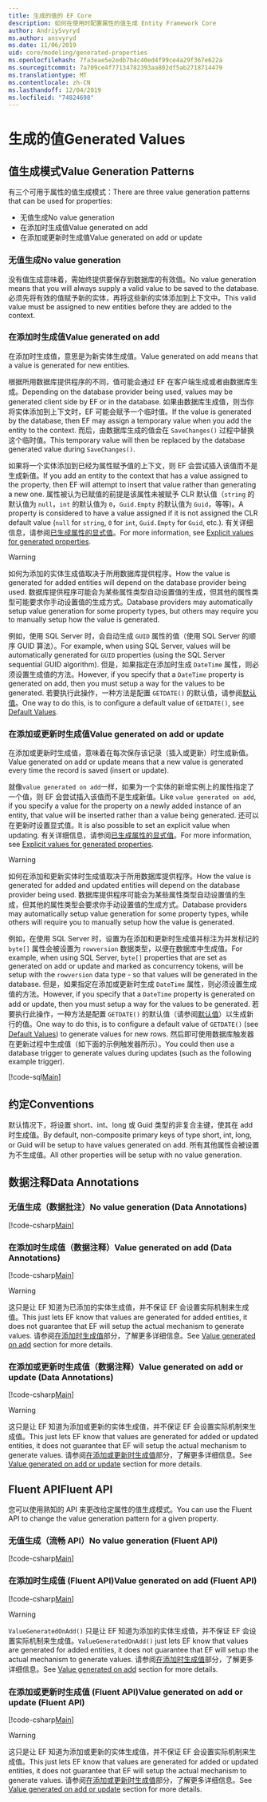 ```yaml
---
title: 生成的值的 EF Core
description: 如何在使用时配置属性的值生成 Entity Framework Core
author: AndriySvyryd
ms.author: ansvyryd
ms.date: 11/06/2019
uid: core/modeling/generated-properties
ms.openlocfilehash: 7fa3eae5e2edb7b4c40ed4f99ce4a29f367e622a
ms.sourcegitcommit: 7a709ce4f77134782393aa802df5ab2718714479
ms.translationtype: MT
ms.contentlocale: zh-CN
ms.lasthandoff: 12/04/2019
ms.locfileid: "74824698"
---
```

# <a name="generated-values"></a><span data-ttu-id="e5df5-103">生成的值</span><span class="sxs-lookup"><span data-stu-id="e5df5-103">Generated Values</span></span>

## <a name="value-generation-patterns"></a><span data-ttu-id="e5df5-104">值生成模式</span><span class="sxs-lookup"><span data-stu-id="e5df5-104">Value Generation Patterns</span></span>

<span data-ttu-id="e5df5-105">有三个可用于属性的值生成模式：</span><span class="sxs-lookup"><span data-stu-id="e5df5-105">There are three value generation patterns that can be used for properties:</span></span>

* <span data-ttu-id="e5df5-106">无值生成</span><span class="sxs-lookup"><span data-stu-id="e5df5-106">No value generation</span></span>
* <span data-ttu-id="e5df5-107">在添加时生成值</span><span class="sxs-lookup"><span data-stu-id="e5df5-107">Value generated on add</span></span>
* <span data-ttu-id="e5df5-108">在添加或更新时生成值</span><span class="sxs-lookup"><span data-stu-id="e5df5-108">Value generated on add or update</span></span>

### <a name="no-value-generation"></a><span data-ttu-id="e5df5-109">无值生成</span><span class="sxs-lookup"><span data-stu-id="e5df5-109">No value generation</span></span>

<span data-ttu-id="e5df5-110">没有值生成意味着，需始终提供要保存到数据库的有效值。</span><span class="sxs-lookup"><span data-stu-id="e5df5-110">No value generation means that you will always supply a valid value to be saved to the database.</span></span> <span data-ttu-id="e5df5-111">必须先将有效的值赋予新的实体，再将这些新的实体添加到上下文中。</span><span class="sxs-lookup"><span data-stu-id="e5df5-111">This valid value must be assigned to new entities before they are added to the context.</span></span>

### <a name="value-generated-on-add"></a><span data-ttu-id="e5df5-112">在添加时生成值</span><span class="sxs-lookup"><span data-stu-id="e5df5-112">Value generated on add</span></span>

<span data-ttu-id="e5df5-113">在添加时生成值，意思是为新实体生成值。</span><span class="sxs-lookup"><span data-stu-id="e5df5-113">Value generated on add means that a value is generated for new entities.</span></span>

<span data-ttu-id="e5df5-114">根据所用数据库提供程序的不同，值可能会通过 EF 在客户端生成或者由数据库生成。</span><span class="sxs-lookup"><span data-stu-id="e5df5-114">Depending on the database provider being used, values may be generated client side by EF or in the database.</span></span> <span data-ttu-id="e5df5-115">如果由数据库生成值，则当你将实体添加到上下文时，EF 可能会赋予一个临时值。</span><span class="sxs-lookup"><span data-stu-id="e5df5-115">If the value is generated by the database, then EF may assign a temporary value when you add the entity to the context.</span></span> <span data-ttu-id="e5df5-116">而后，由数据库生成的值会在 `SaveChanges()` 过程中替换这个临时值。</span><span class="sxs-lookup"><span data-stu-id="e5df5-116">This temporary value will then be replaced by the database generated value during `SaveChanges()`.</span></span>

<span data-ttu-id="e5df5-117">如果将一个实体添加到已经为属性赋予值的上下文，则 EF 会尝试插入该值而不是生成新值。</span><span class="sxs-lookup"><span data-stu-id="e5df5-117">If you add an entity to the context that has a value assigned to the property, then EF will attempt to insert that value rather than generating a new one.</span></span> <span data-ttu-id="e5df5-118">属性被认为已赋值的前提是该属性未被赋予 CLR 默认值（`string` 的默认值为 `null`，`int` 的默认值为 `0`，`Guid.Empty` 的默认值为 `Guid`，等等)。</span><span class="sxs-lookup"><span data-stu-id="e5df5-118">A property is considered to have a value assigned if it is not assigned the CLR default value (`null` for `string`, `0` for `int`, `Guid.Empty` for `Guid`, etc.).</span></span> <span data-ttu-id="e5df5-119">有关详细信息，请参阅[已生成属性的显式值](../saving/explicit-values-generated-properties.md)。</span><span class="sxs-lookup"><span data-stu-id="e5df5-119">For more information, see [Explicit values for generated properties](../saving/explicit-values-generated-properties.md).</span></span>

> [!WARNING]  
> <span data-ttu-id="e5df5-120">如何为添加的实体生成值取决于所用数据库提供程序。</span><span class="sxs-lookup"><span data-stu-id="e5df5-120">How the value is generated for added entities will depend on the database provider being used.</span></span> <span data-ttu-id="e5df5-121">数据库提供程序可能会为某些属性类型自动设置值的生成，但其他的属性类型可能要求你手动设置值的生成方式。</span><span class="sxs-lookup"><span data-stu-id="e5df5-121">Database providers may automatically setup value generation for some property types, but others may require you to manually setup how the value is generated.</span></span>
>
> <span data-ttu-id="e5df5-122">例如，使用 SQL Server 时，会自动生成 `GUID` 属性的值（使用 SQL Server 的顺序 GUID 算法）。</span><span class="sxs-lookup"><span data-stu-id="e5df5-122">For example, when using SQL Server, values will be automatically generated for `GUID` properties (using the SQL Server sequential GUID algorithm).</span></span> <span data-ttu-id="e5df5-123">但是，如果指定在添加时生成 `DateTime` 属性，则必须设置生成值的方法。</span><span class="sxs-lookup"><span data-stu-id="e5df5-123">However, if you specify that a `DateTime` property is generated on add, then you must setup a way for the values to be generated.</span></span> <span data-ttu-id="e5df5-124">若要执行此操作，一种方法是配置 `GETDATE()` 的默认值，请参阅[默认值](relational/default-values.md)。</span><span class="sxs-lookup"><span data-stu-id="e5df5-124">One way to do this, is to configure a default value of `GETDATE()`, see [Default Values](relational/default-values.md).</span></span>

### <a name="value-generated-on-add-or-update"></a><span data-ttu-id="e5df5-125">在添加或更新时生成值</span><span class="sxs-lookup"><span data-stu-id="e5df5-125">Value generated on add or update</span></span>

<span data-ttu-id="e5df5-126">在添加或更新时生成值，意味着在每次保存该记录（插入或更新）时生成新值。</span><span class="sxs-lookup"><span data-stu-id="e5df5-126">Value generated on add or update means that a new value is generated every time the record is saved (insert or update).</span></span>

<span data-ttu-id="e5df5-127">就像`value generated on add`一样，如果为一个实体的新增实例上的属性指定了一个值，则 EF 会尝试插入该值而不是生成新值。</span><span class="sxs-lookup"><span data-stu-id="e5df5-127">Like `value generated on add`, if you specify a value for the property on a newly added instance of an entity, that value will be inserted rather than a value being generated.</span></span> <span data-ttu-id="e5df5-128">还可以在更新时设置显式值。</span><span class="sxs-lookup"><span data-stu-id="e5df5-128">It is also possible to set an explicit value when updating.</span></span> <span data-ttu-id="e5df5-129">有关详细信息，请参阅[已生成属性的显式值](../saving/explicit-values-generated-properties.md)。</span><span class="sxs-lookup"><span data-stu-id="e5df5-129">For more information, see [Explicit values for generated properties](../saving/explicit-values-generated-properties.md).</span></span>

> [!WARNING]
> <span data-ttu-id="e5df5-130">如何在添加和更新实体时生成值取决于所用数据库提供程序。</span><span class="sxs-lookup"><span data-stu-id="e5df5-130">How the value is generated for added and updated entities will depend on the database provider being used.</span></span> <span data-ttu-id="e5df5-131">数据库提供程序可能会为某些属性类型自动设置值的生成，但其他的属性类型会要求你手动设置值的生成方式。</span><span class="sxs-lookup"><span data-stu-id="e5df5-131">Database providers may automatically setup value generation for some property types, while others will require you to manually setup how the value is generated.</span></span>
>
> <span data-ttu-id="e5df5-132">例如，在使用 SQL Server 时，设置为在添加和更新时生成值并标注为并发标记的 `byte[]` 属性会被设置为 `rowversion` 数据类型，以便在数据库中生成值。</span><span class="sxs-lookup"><span data-stu-id="e5df5-132">For example, when using SQL Server, `byte[]` properties that are set as generated on add or update and marked as concurrency tokens, will be setup with the `rowversion` data type - so that values will be generated in the database.</span></span> <span data-ttu-id="e5df5-133">但是，如果指定在添加或更新时生成 `DateTime` 属性，则必须设置生成值的方法。</span><span class="sxs-lookup"><span data-stu-id="e5df5-133">However, if you specify that a `DateTime` property is generated on add or update, then you must setup a way for the values to be generated.</span></span> <span data-ttu-id="e5df5-134">若要执行此操作，一种方法是配置 `GETDATE()` 的默认值（请参阅[默认值](relational/default-values.md)）以生成新行的值。</span><span class="sxs-lookup"><span data-stu-id="e5df5-134">One way to do this, is to configure a default value of `GETDATE()` (see [Default Values](relational/default-values.md)) to generate values for new rows.</span></span> <span data-ttu-id="e5df5-135">然后即可使用数据库触发器在更新过程中生成值（如下面的示例触发器所示）。</span><span class="sxs-lookup"><span data-stu-id="e5df5-135">You could then use a database trigger to generate values during updates (such as the following example trigger).</span></span>
>
> [!code-sql[Main](../../../samples/core/Modeling/FluentAPI/ValueGeneratedOnAddOrUpdate.sql)]

## <a name="conventions"></a><span data-ttu-id="e5df5-136">约定</span><span class="sxs-lookup"><span data-stu-id="e5df5-136">Conventions</span></span>

<span data-ttu-id="e5df5-137">默认情况下，将设置 short、int、long 或 Guid 类型的非复合主键，使其在 add 时生成值。</span><span class="sxs-lookup"><span data-stu-id="e5df5-137">By default, non-composite primary keys of type short, int, long, or Guid will be setup to have values generated on add.</span></span> <span data-ttu-id="e5df5-138">所有其他属性会被设置为不生成值。</span><span class="sxs-lookup"><span data-stu-id="e5df5-138">All other properties will be setup with no value generation.</span></span>

## <a name="data-annotations"></a><span data-ttu-id="e5df5-139">数据注释</span><span class="sxs-lookup"><span data-stu-id="e5df5-139">Data Annotations</span></span>

### <a name="no-value-generation-data-annotations"></a><span data-ttu-id="e5df5-140">无值生成（数据批注）</span><span class="sxs-lookup"><span data-stu-id="e5df5-140">No value generation (Data Annotations)</span></span>

[!code-csharp[Main](../../../samples/core/Modeling/DataAnnotations/ValueGeneratedNever.cs#Sample)]

### <a name="value-generated-on-add-data-annotations"></a><span data-ttu-id="e5df5-141">在添加时生成值（数据注释）</span><span class="sxs-lookup"><span data-stu-id="e5df5-141">Value generated on add (Data Annotations)</span></span>

[!code-csharp[Main](../../../samples/core/Modeling/DataAnnotations/ValueGeneratedOnAdd.cs#Sample)]

> [!WARNING]  
> <span data-ttu-id="e5df5-142">这只是让 EF 知道为已添加的实体生成值，并不保证 EF 会设置实际机制来生成值。</span><span class="sxs-lookup"><span data-stu-id="e5df5-142">This just lets EF know that values are generated for added entities, it does not guarantee that EF will setup the actual mechanism to generate values.</span></span> <span data-ttu-id="e5df5-143">请参阅[在添加时生成值](#value-generated-on-add)部分，了解更多详细信息。</span><span class="sxs-lookup"><span data-stu-id="e5df5-143">See [Value generated on add](#value-generated-on-add) section for more details.</span></span>

### <a name="value-generated-on-add-or-update-data-annotations"></a><span data-ttu-id="e5df5-144">在添加或更新时生成值（数据注释）</span><span class="sxs-lookup"><span data-stu-id="e5df5-144">Value generated on add or update (Data Annotations)</span></span>

[!code-csharp[Main](../../../samples/core/Modeling/DataAnnotations/ValueGeneratedOnAddOrUpdate.cs#Sample)]

> [!WARNING]  
> <span data-ttu-id="e5df5-145">这只是让 EF 知道为添加或更新的实体生成值，并不保证 EF 会设置实际机制来生成值。</span><span class="sxs-lookup"><span data-stu-id="e5df5-145">This just lets EF know that values are generated for added or updated entities, it does not guarantee that EF will setup the actual mechanism to generate values.</span></span> <span data-ttu-id="e5df5-146">请参阅[在添加或更新时生成值](#value-generated-on-add-or-update)部分，了解更多详细信息。</span><span class="sxs-lookup"><span data-stu-id="e5df5-146">See [Value generated on add or update](#value-generated-on-add-or-update) section for more details.</span></span>

## <a name="fluent-api"></a><span data-ttu-id="e5df5-147">Fluent API</span><span class="sxs-lookup"><span data-stu-id="e5df5-147">Fluent API</span></span>

<span data-ttu-id="e5df5-148">您可以使用熟知的 API 来更改给定属性的值生成模式。</span><span class="sxs-lookup"><span data-stu-id="e5df5-148">You can use the Fluent API to change the value generation pattern for a given property.</span></span>

### <a name="no-value-generation-fluent-api"></a><span data-ttu-id="e5df5-149">无值生成（流畅 API）</span><span class="sxs-lookup"><span data-stu-id="e5df5-149">No value generation (Fluent API)</span></span>

[!code-csharp[Main](../../../samples/core/Modeling/FluentAPI/ValueGeneratedNever.cs#Sample)]

### <a name="value-generated-on-add-fluent-api"></a><span data-ttu-id="e5df5-150">在添加时生成值 (Fluent API)</span><span class="sxs-lookup"><span data-stu-id="e5df5-150">Value generated on add (Fluent API)</span></span>

[!code-csharp[Main](../../../samples/core/Modeling/FluentAPI/ValueGeneratedOnAdd.cs#Sample)]

> [!WARNING]  
> <span data-ttu-id="e5df5-151">`ValueGeneratedOnAdd()` 只是让 EF 知道为添加的实体生成值，并不保证 EF 会设置实际机制来生成值。</span><span class="sxs-lookup"><span data-stu-id="e5df5-151">`ValueGeneratedOnAdd()` just lets EF know that values are generated for added entities, it does not guarantee that EF will setup the actual mechanism to generate values.</span></span>  <span data-ttu-id="e5df5-152">请参阅[在添加时生成值](#value-generated-on-add)部分，了解更多详细信息。</span><span class="sxs-lookup"><span data-stu-id="e5df5-152">See [Value generated on add](#value-generated-on-add) section for more details.</span></span>

### <a name="value-generated-on-add-or-update-fluent-api"></a><span data-ttu-id="e5df5-153">在添加或更新时生成值 (Fluent API)</span><span class="sxs-lookup"><span data-stu-id="e5df5-153">Value generated on add or update (Fluent API)</span></span>

[!code-csharp[Main](../../../samples/core/Modeling/FluentAPI/ValueGeneratedOnAddOrUpdate.cs#Sample)]

> [!WARNING]  
> <span data-ttu-id="e5df5-154">这只是让 EF 知道为添加或更新的实体生成值，并不保证 EF 会设置实际机制来生成值。</span><span class="sxs-lookup"><span data-stu-id="e5df5-154">This just lets EF know that values are generated for added or updated entities, it does not guarantee that EF will setup the actual mechanism to generate values.</span></span> <span data-ttu-id="e5df5-155">请参阅[在添加或更新时生成值](#value-generated-on-add-or-update)部分，了解更多详细信息。</span><span class="sxs-lookup"><span data-stu-id="e5df5-155">See [Value generated on add or update](#value-generated-on-add-or-update) section for more details.</span></span>
